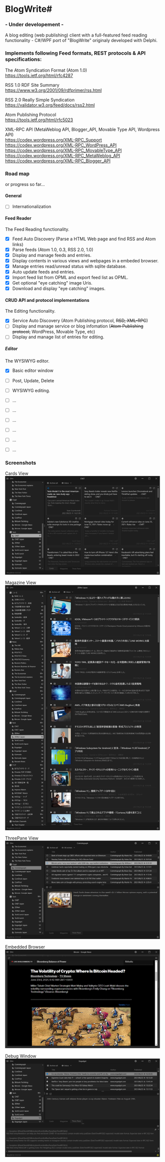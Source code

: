 # BlogWrite#

### - Under developement -
  
A blog editing (web publishing) client with a full-featured feed reading functionality - C#/WPF port of "BlogWrite" originaly developed with Delphi.


### Implements following Feed formats, REST protocols & API specifications:  

The Atom Syndication Format (Atom 1.0)  
https://tools.ietf.org/html/rfc4287

RSS 1.0 RDF Site Summary  
https://www.w3.org/2001/09/rdfprimer/rss.html

RSS 2.0 Really Simple Syndication  
https://validator.w3.org/feed/docs/rss2.html

Atom Publishing Protocol  
https://tools.ietf.org/html/rfc5023

XML-RPC API (MetaWeblog API, Blogger_API, Movable Type API, Wordpress API)  
https://codex.wordpress.org/XML-RPC_Support  
https://codex.wordpress.org/XML-RPC_WordPress_API  
https://codex.wordpress.org/XML-RPC_MovableType_API  
https://codex.wordpress.org/XML-RPC_MetaWeblog_API  
https://codex.wordpress.org/XML-RPC_Blogger_API  

### Road map

or progress so far...

#### General

- [ ] Internationalization

#### Feed Reader

The Feed Reading functionality.

- [x] Feed Auto Discovery (Parse a HTML Web page and find RSS and Atom links)
- [x] Parse feeds (Atom 1.0, 0.3, RSS 2.0, 1.0)
- [x] Display and manage feeds and entries. 
- [x] Display contents in various views and webpages in a embeded browser. 
- [x] Manage entries read/unread status with sqlite database.
- [x] Auto update feeds and entries.
- [x] Import feed list from OPML and export feed list as OPML. 
- [x] Get optional "eye catching" image Uris.
- [x] Download and display "eye catching" images. 

#### CRUD API and protocol implementations

The Editing functionality.

- [x] Service Auto Discovery (Atom Publishing protocol, ~~RSD, XML-RPC~~)
- [ ] Display and manage service or blog infomation (~~Atom Publishing protocol,~~ WordPress, Movable Type, etc)
- [ ] Display and manage list of entries for editing.

##### Editor

The WYSIWYG editor.

- [x] Basic editor window
- [ ] Post, Update, Delete
- [ ] WYSIWYG editing.
- [ ] ...
- [ ] ...
- [ ] ...
- [ ] ...
- [ ] ...
- [ ] ...



### Screenshots  

Cards View
![BlogWrite_CardsView](https://github.com/torum/BlogWrite/blob/master/docs/images/BlogWrite_Cards.png?raw=true) 

Magazine View
![BlogWrite_MagazineView](https://github.com/torum/BlogWrite/blob/master/docs/images/BlogWrite_Magazine.png?raw=true) 

ThreePane View
![BlogWrite_ThreePane](https://github.com/torum/BlogWrite/blob/master/docs/images/BlogWrite_ThreePane.png?raw=true) 

Embedded Browser
![BlogWrite_Embedded_Browser](https://github.com/torum/BlogWrite/blob/master/docs/images/BlogWrite_Embedded.png?raw=true) 

Debug Window
![BlogWrite_DebugWindow](https://github.com/torum/BlogWrite/blob/master/docs/images/DebugWindow.png?raw=true) 


